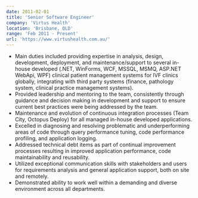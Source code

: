 ```yaml
---
date: 2011-02-01
title: 'Senior Software Engineer'
company: 'Virtus Health'
location: 'Brisbane, QLD'
range: 'Feb 2011 - Present'
url: 'https://www.virtushealth.com.au/'
---
```

- Main duties included providing expertise in analysis, design, development, deployment, and maintenance/support to several in-house developed (.NET, WinForms, WCF, MSSQL, MSMQ, ASP.NET WebApi, WPF) clinical patient management systems for IVF clinics globally, integrating with third party systems (finance, pathology system, clinical practice management systems). 
- Provided leadership and mentoring to the team, consistently through guidance and decision making in development and support to ensure current best practices were being addressed by the team.  
- Maintenance and evolution of continuous integration processes (Team City, Octopus Deploy) for all managed in-house developed applications. 
- Excelled in diagnosing and resolving problematic and underperforming areas of code through query performance tuning, code performance profiling, and application logging. 
- Addressed technical debt items as part of continual improvement processes resulting in improved application performance, code maintainability and reusability. 
- Utilized exceptional communication skills with stakeholders and users for requirements analysis and general application support, both on site and remotely. 
- Demonstrated ability to work well within a demanding and diverse environment across all departments. 
